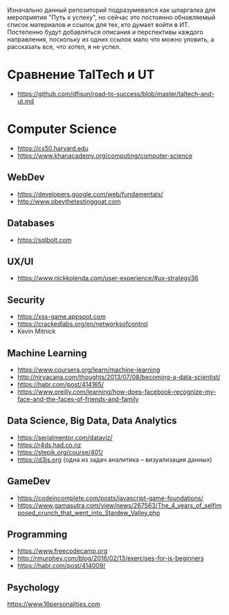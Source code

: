 Изначально данный репозиторий подразумевался как шпаргалка для мероприятия "Путь к успеху", но сейчас это постоянно обновляемый список материалов и ссылок для тех, кто думает войти в ИТ. Постепенно будут добавляться описания и перспективы каждого направления, поскольку из одних ссылок мало что можно уловить, а рассказать все, что хотел, я не успел.

# Сравнение TalTech и UT
* https://github.com/dfisun/road-to-success/blob/master/taltech-and-ut.md

# Computer Science
* https://cs50.harvard.edu
* https://www.khanacademy.org/computing/computer-science

## WebDev
* https://developers.google.com/web/fundamentals/
* http://www.obeythetestinggoat.com


## Databases
* https://sqlbolt.com

## UX/UI
* https://www.nickkolenda.com/user-experience/#ux-strategy36

## Security
* https://xss-game.appspot.com
* https://crackedlabs.org/en/networksofcontrol
* Kevin Mitnick


## Machine Learning
* https://www.coursera.org/learn/machine-learning
* http://nirvacana.com/thoughts/2013/07/08/becoming-a-data-scientist/
* https://habr.com/post/414165/
* https://www.oreilly.com/learning/how-does-facebook-recognize-my-face-and-the-faces-of-friends-and-family


## Data Science, Big Data, Data Analytics
* https://serialmentor.com/dataviz/
* https://r4ds.had.co.nz
* https://stepik.org/course/401/
* https://d3js.org (одна из задач аналитика – визуализация данных)

## GameDev
* https://codeincomplete.com/posts/javascript-game-foundations/
* https://www.gamasutra.com/view/news/267563/The_4_years_of_selfimposed_crunch_that_went_into_Stardew_Valley.php


## Programming
* https://www.freecodecamp.org
* http://rmurphey.com/blog/2016/02/13/exercises-for-js-beginners
* https://habr.com/post/414009/

## Psychology

https://www.16personalities.com
